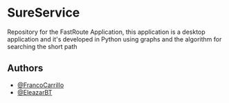 # SureService

Repository for the FastRoute Application, this application is a desktop application and it's developed in Python using graphs and the  algorithm for searching the short path 

## Authors

- [@FrancoCarrillo](https://www.github.com/FrancoCarrillo)
- [@EleazarBT](https://github.com/EleazarBT)
